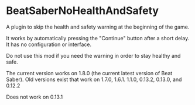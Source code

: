 # BeatSaberNoHealthAndSafety
A plugin to skip the health and safety warning at the beginning of the game.

It works by automatically pressing the "Continue" button after a short delay. It has no configuration or interface.

Do not use this mod if you need the warning in order to stay healthy and safe.

The current version works on 1.8.0 (the current latest version of Beat Saber). Old versions exist that work on 1.7.0, 1.6.1. 1.1.0, 0.13.2, 0.13.0, and 0.12.2

Does not work on 0.13.1


